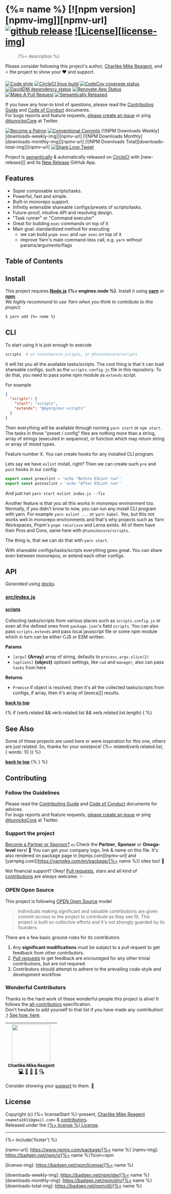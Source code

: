 # {%= name %} [![npm version][npmv-img]][npmv-url] [![github release][ghrelease-img]][ghrelease-url] [![License][license-img]][license-url]

> {%= description %}

Please consider following this project's author, [Charlike Mike Reagent](https://github.com/tunnckoCore), and :star: the project to show your :heart: and support.

<div id="thetop"></div>

[![Code style][codestyle-img]][codestyle-url]
[![CircleCI linux build][linuxbuild-img]][linuxbuild-url]
[![CodeCov coverage status][codecoverage-img]][codecoverage-url]
[![DavidDM dependency status][dependencies-img]][dependencies-url]
[![Renovate App Status][renovateapp-img]][renovateapp-url]
[![Make A Pull Request][prs-welcome-img]][prs-welcome-url]
[![Semantically Released][new-release-img]][new-release-url]

If you have any _how-to_ kind of questions, please read the [Contributing Guide](./CONTRIBUTING.md) and [Code of Conduct](./CODE_OF_CONDUCT.md) documents.  
For bugs reports and feature requests, [please create an issue][open-issue-url] or ping
[@tunnckoCore](https://twitter.com/tunnckoCore) at Twitter.

[![Become a Patron][patreon-img]][patreon-url]
[![Conventional Commits][ccommits-img]][ccommits-url]
[![NPM Downloads Weekly][downloads-weekly-img]][npmv-url]
[![NPM Downloads Monthly][downloads-monthly-img]][npmv-url]
[![NPM Downloads Total][downloads-total-img]][npmv-url]
[![Share Love Tweet][shareb]][shareu]

Project is [semantically](https://semver.org) & automatically released on [CircleCI][codecoverage-url] with [new-release][] and its [New Release](https://github.com/apps/new-release) GitHub App.

<!-- Logo when needed:

<p align="center">
  <a href="https://github.com/tunnckoCoreLabs/scripts">
    <img src="./media/logo.png" width="85%">
  </a>
</p>

-->

## Features
- Super composable scripts/tasks.
- Powerful, fast and simple.
- Built-in monorepo support.
- Infinitly extensible shareable configs/presets of scripts/tasks.
- Future-proof, intuitive API and resolving design.
- "Task runner" or "Command executor"
- Great for building `exec` commands on top of it
- Main goal: standardized method for executing
  + we can build `pnpm exec` and `npm exec` on top of it
  + improve Yarn's main command-less call, e.g. `yarn` without params/arguments/flags

## Table of Contents

<!-- toc -->

## Install

This project requires [**Node.js**](https://nodejs.org) **{%= engines.node %}**. Install it using
[**yarn**](https://yarnpkg.com) or [**npm**](https://npmjs.com).  
_We highly recommend to use Yarn when you think to contribute to this project._

```bash
$ yarn add {%= name %}
```

## CLI

To start using it is just enough to execute

```bash
scripts  # or tunnckocore-scripts, or @tunnckocore/scripts
```

It will list you all the available tasks/scripts.
The cool thing is that it can load shareable configs, such as the `scripts.config.js` file in this repository. To do that, you need to pass some npm module as `extends` script.

For example

```json
{
  "scripts": {
    "start": "scripts",
    "extends": "@myorg/our-scripts"
  }
}
```

Then everything will be available through running `yarn start` or `npm start`.
The tasks in those "preset / config" files are nothing more than a string, array of strings
 (executed in sequence), or function which may return string or array of mixed types. 


Feature number X. You can create hooks for any installed CLI program.

Lets say we have `eslint` install, right? Then we can create such `pre` and `post` hooks
in our config:

```js
export const preeslint = 'echo "Before ESLint run"'
export const posteslint = 'echo "After ESLint run"'
```

And just run `yarn start eslint index.js --fix`

Another feature is that you all this works in monorepo environment too.
Normally, if you didn't know to now, you can run any install CLI program with yarn.
For example `yarn eslint ...` or `yarn babel`. Yes, but this not works well in monorepo environments and that's why projects such as Yarn Workspaces, Pnpm's `pnpm recurisve` and Lerna exists. All of them
have their Pros and Cons, same here with `@tunnckocore/scripts`.

The thing is, that we can do that with `yarn start`.

With shareable configs/tasks/scripts everything goes great. You can share even between monorepos,
or extend each other configs.


## API

<!-- docks-start -->
_Generated using [docks](http://npm.im/docks)._

### [src/index.js](/src/index.js)

#### [scripts](/src/index.js#L20)
Collecting tasks/scripts from various places such as `scripts.config.js`
or even all the defined ones from `package.json`'s field `scripts`.
You can also pass `scripts.extends` and pass local javascript file
or some npm module which in turn can be either CJS or ESM written.

**Params**
- `[argv]` **{Array}** array of string, defaults to `process.argv.slice(2)`
- `[options]` **{object}** optioanl settings, like `cwd` and `manager`, also can pass `tasks` from here

**Returns**
- `Promise` if object is resolved, then it's all the collected tasks/scripts from configs,
                   if array, then it's array of [execa][] results.

<!-- docks-end -->










__[back to top](#thetop)__

{% if (verb.related && verb.related.list && verb.related.list.length) { %}

## See Also

Some of these projects are used here or were inspiration for this one, others are just related. So, thanks for your
existance!
{%= related(verb.related.list, { words: 10 }) %}

**[back to top](#thetop)**
{% } %}

## Contributing

### Follow the Guidelines

Please read the [Contributing Guide](./CONTRIBUTING.md) and [Code of Conduct](./CODE_OF_CONDUCT.md) documents for advices.  
For bugs reports and feature requests, [please create an issue][open-issue-url] or ping
[@tunnckoCore](https://twitter.com/tunnckoCore) at Twitter.

### Support the project

[Become a Partner or Sponsor?][patreon-url] :dollar: Check the **Partner**, **Sponsor** or **Omega-level** tiers! :tada: You can get your company logo, link & name on this file. It's also rendered on package page in [npmjs.com][npmv-url] and [yarnpkg.com](https://yarnpkg.com/en/package/{%= name %}) sites too! :rocket:

Not financial support? Okey! [Pull requests](https://github.com/tunnckoCore/contributing#opening-a-pull-request), stars and all kind of [contributions](https://opensource.guide/how-to-contribute/#what-it-means-to-contribute) are always
welcome. :sparkles:

### OPEN Open Source

This project is following [OPEN Open Source](http://openopensource.org) model

> Individuals making significant and valuable contributions are given commit-access to the project to contribute as they see fit. This project is built on collective efforts and it's not strongly guarded by its founders.

There are a few basic ground-rules for its contributors

1. Any **significant modifications** must be subject to a pull request to get feedback from other contributors.
2. [Pull requests](https://github.com/tunnckoCoreLabs/contributing#opening-a-pull-request) to get feedback are _encouraged_ for any other trivial contributions, but are not required.
3. Contributors should attempt to adhere to the prevailing code-style and development workflow.

### Wonderful Contributors

Thanks to the hard work of these wonderful people this project is alive! It follows the
[all-contributors](https://github.com/kentcdodds/all-contributors) specification.  
Don't hesitate to add yourself to that list if you have made any contribution! ;) [See how,
here](https://github.com/jfmengels/all-contributors-cli#usage).

<!-- ALL-CONTRIBUTORS-LIST:START - Do not remove or modify this section -->
<!-- prettier-ignore -->
| [<img src="https://avatars3.githubusercontent.com/u/5038030?v=4" width="120px;"/><br /><sub><b>Charlike Mike Reagent</b></sub>](https://tunnckocore.com)<br />[💻](https://github.com/tunnckoCoreLabs/scripts/commits?author=tunnckoCore "Code") [📖](https://github.com/tunnckoCoreLabs/scripts/commits?author=tunnckoCore "Documentation") [💬](#question-tunnckoCore "Answering Questions") [👀](#review-tunnckoCore "Reviewed Pull Requests") [🔍](#fundingFinding-tunnckoCore "Funding Finding") |
| :---: |

<!-- ALL-CONTRIBUTORS-LIST:END -->

Consider showing your [support](#support-the-project) to them. :sparkling_heart:

## License

Copyright (c) {%= licenseStart %}-present, [Charlike Mike Reagent](https://tunnckocore.com) `<mameto2011@gmail.com>` & [contributors](#wonderful-contributors).  
Released under the [{%= license %} License][license-url].

---

{%= include('footer') %}

<!-- Heading badges -->

[npmv-url]: https://www.npmjs.com/package/{%= name %}
[npmv-img]: https://badgen.net/npm/v/{%= name %}?icon=npm

[ghrelease-url]: https://github.com/tunnckoCoreLabs/scripts/releases/latest
[ghrelease-img]: https://badgen.net/github/release/tunnckoCoreLabs/scripts?icon=github
[license-url]: https://github.com/tunnckoCoreLabs/scripts/blob/master/LICENSE

[license-img]: https://badgen.net/npm/license/{%= name %}

<!-- Front line badges -->

[codestyle-url]: https://github.com/airbnb/javascript
[codestyle-img]: https://badgen.net/badge/code%20style/airbnb/ff5a5f?icon=airbnb
[linuxbuild-url]: https://circleci.com/gh/tunnckoCoreLabs/scripts/tree/master
[linuxbuild-img]: https://badgen.net/circleci/github/tunnckoCoreLabs/scripts/master?label=build&icon=circleci
[codecoverage-url]: https://codecov.io/gh/tunnckoCoreLabs/scripts
[codecoverage-img]: https://badgen.net/codecov/c/github/tunnckoCoreLabs/scripts?icon=codecov
[dependencies-url]: https://david-dm.org/tunnckoCoreLabs/scripts
[dependencies-img]: https://badgen.net/david/dep/tunnckoCoreLabs/scripts?label=deps
[ccommits-url]: https://conventionalcommits.org/
[ccommits-img]: https://badgen.net/badge/conventional%20commits/v1.0.0/dfb317
[new-release-url]: https://ghub.io/new-release
[new-release-img]: https://badgen.net/badge/semantically/released/05c5ff

[downloads-weekly-img]: https://badgen.net/npm/dw/{%= name %}
[downloads-monthly-img]: https://badgen.net/npm/dm/{%= name %}
[downloads-total-img]: https://badgen.net/npm/dt/{%= name %}

[renovateapp-url]: https://renovatebot.com
[renovateapp-img]: https://badgen.net/badge/renovate/enabled/green
[prs-welcome-img]: https://badgen.net/badge/PRs/welcome/green
[prs-welcome-url]: http://makeapullrequest.com
[paypal-donate-url]: https://paypal.me/tunnckoCore/10
[paypal-donate-img]: https://badgen.net/badge/$/support/purple
[patreon-url]: https://www.patreon.com/bePatron?u=5579781
[patreon-img]: https://badgen.net/badge/patreon/tunnckoCore/F96854?icon=patreon
[patreon-sponsor-img]: https://badgen.net/badge/become/a%20sponsor/F96854?icon=patreon
[shareu]: https://twitter.com/intent/tweet?text=https://github.com/tunnckoCoreLabs/scripts&via=tunnckoCore
[shareb]: https://badgen.net/badge/twitter/share/1da1f2?icon=twitter
[open-issue-url]: https://github.com/tunnckoCoreLabs/scripts/issues/new
